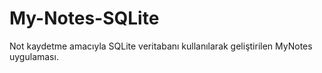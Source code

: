 # My-Notes-SQLite
 Not kaydetme amacıyla SQLite veritabanı kullanılarak geliştirilen MyNotes uygulaması.
